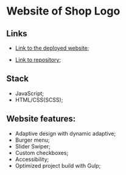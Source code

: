 # Website of Shop Logo

## Links

- [Link to the deployed website](https://bohdansolo.github.io/website-ShopLogo/);

- [Link to repository](https://github.com/BohdanSolo/website-ShopLogo);


## Stack
- JavaScript;
- HTML/CSS(SCSS);

## Website features:
- Adaptive design with dynamic adaptive;
- Burger menu;
- Slider Swiper;
- Custom checkboxes;
- Accessibility;
- Optimized project build with Gulp;

